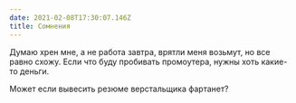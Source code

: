```yaml
---
date: 2021-02-08T17:30:07.146Z
title: Сомнения
---
```

Думаю хрен мне, а не работа завтра, врятли меня возьмут, но все равно схожу. Если что буду пробивать промоутера, нужны хоть какие-то деньги. 

Может если вывесить резюме верстальщика фартанет?